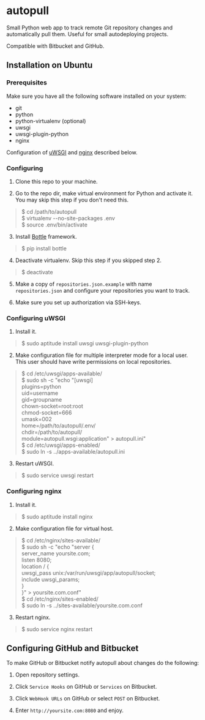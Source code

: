 # autopull

Small Python web app to track remote Git repository changes and automatically pull them. Useful for small autodeploying projects.

Compatible with Bitbucket and GitHub.

## Installation on Ubuntu

### Prerequisites

Make sure you have all the following software installed on your system:

- git
- python
- python-virtualenv (optional)
- uwsgi
- uwsgi-plugin-python
- nginx

Configuration of [uWSGI](http://projects.unbit.it/uwsgi) and [nginx](http://nginx.org) described below.

### Configuring

1. Clone this repo to your machine.

2. Go to the repo dir, make virtual environment for Python and activate it. You may skip this step if you don't need this.
>$ cd /path/to/autopull  
>$ virtualenv --no-site-packages .env  
>$ source .env/bin/activate

3. Install [Bottle](http://bottlepy.org) framework.
>$ pip install bottle

4. Deactivate virtualenv. Skip this step if you skipped step 2.
>$ deactivate

5. Make a copy of `repositories.json.example` with name `repositories.json` and configure your repositories you want to track.

6. Make sure you set up authorization via SSH-keys.

### Configuring uWSGI

1. Install it.
>$ sudo aptitude install uwsgi uwsgi-plugin-python

2. Make configuration file for multiple interpreter mode for a local user. This user should have write permissions on local repositories.
>$ cd /etc/uwsgi/apps-available/  
>$ sudo sh -c "echo \"[uwsgi]  
>plugins=python  
>uid=username  
>gid=groupname  
>chown-socket=root:root  
>chmod-socket=666  
>umask=002  
>home=/path/to/autopull/.env/  
>chdir=/path/to/autopull/  
>module=autopull.wsgi:application\" > autopull.ini"  
>$ cd /etc/uwsgi/apps-enabled/  
>$ sudo ln -s ../apps-available/autopull.ini

3. Restart uWSGI.
>$ sudo service uwsgi restart

### Configuring nginx

1. Install it.
>$ sudo aptitude install nginx

2. Make configuration file for virtual host.
>$ cd /etc/nginx/sites-available/  
>$ sudo sh -c "echo \"server {  
>server_name yoursite.com;  
>listen 8080;  
>location / {  
>uwsgi_pass unix:/var/run/uwsgi/app/autopull/socket;  
>include uwsgi_params;  
>}  
>}\" > yoursite.com.conf"  
>$ cd /etc/nginx/sites-enabled/  
>$ sudo ln -s ../sites-available/yoursite.com.conf

3. Restart nginx.
>$ sudo service nginx restart

## Configuring GitHub and Bitbucket

To make GitHub or Bitbucket notify autopull about changes do the following:

1. Open repository settings.

2. Click `Service Hooks` on GitHub or `Services` on Bitbucket.

3. Click `WebHook URLs` on GitHub or select `POST` on Bitbucket.

4. Enter `http://yoursite.com:8080` and enjoy.
